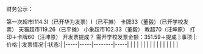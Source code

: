 财务公示：

第一次超市Ⅰ114.3Ⅰ（已开华为发票）Ⅰ（已平摊）
卡牌33（董毅）（已开学校发票）
天猫超市119.26（已平摊）
小象超市102.33（董毅）
教超70（汪坤原）
打印＋卡牌60（汪坤原）
开发票提成？
需开学校发票金额：351.59＋提成
|:事项:|:价格:|:发票情况:|:状态:|
|-----|-----|--------|-----|
|   |   |   |   |
|   |   |   |   |
|   |   |   |   |